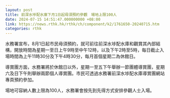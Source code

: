 ```yaml
---
layout: post
title: 前深水埗配水庫下月1日起毋須預約參觀　場地上限100人
date: 2024-07-15 14:51:47.000000000 +08:00
link: https://news.rthk.hk/rthk/ch/component/k2/1761650-20240715.htm
categories: rthk
---
```


水務署宣布，8月1日起市民毋須預約，就可前往前深水埗配水庫和觀賞其內部結構，開放時間為星期一至日上午9時至中午12時，以及下午2時至5時，每日截止入場時間為上午11時30分及下午4時30分，每月首個星期二為休館日。

導賞團方面，水務署將於休館日以外，星期一至五下午舉辦一節團體導賞團，星期六及日下午則舉辦兩節個人導賞團。市民可透過水務署前深水埗配水庫導賞團網站專頁預約參加。

場地可容納人數上限為100人，水務署會按先到先得方式安排參觀人士入場。
